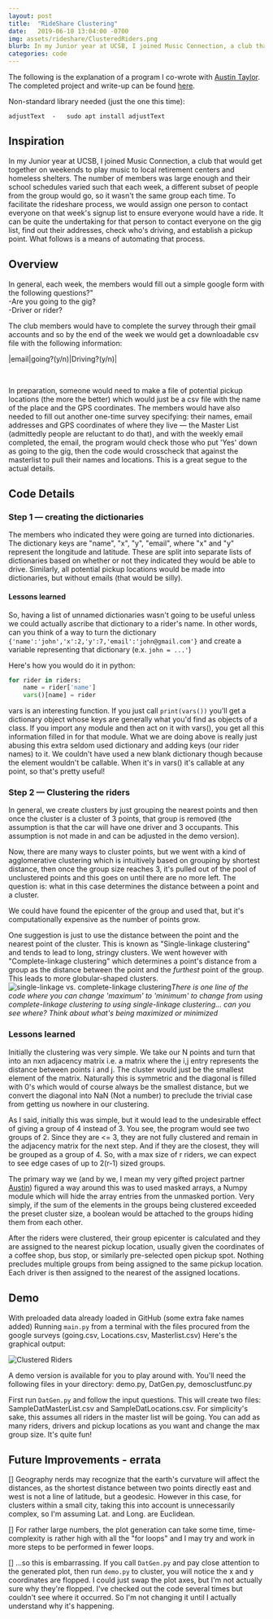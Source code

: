 ```yaml
---
layout: post
title:  "RideShare Clustering"
date:   2019-06-10 13:04:00 -0700
img: assets/rideshare/ClusteredRiders.png
blurb: In my Junior year at UCSB, I joined Music Connection, a club that would get together on weekends to play music to local retirement centers and homeless shelters. The number of members was large enough and their school schedules varied such that each week, a different subset of people from the group would go, so it wasn't the same group each time. To facilitate the rideshare process, we would assign one person to contact everyone on that week's signup list to ensure everyone would have a ride. It can be quite the undertaking for that person to contact everyone on the gig list, find out their addresses, check who's driving, and establish a pickup point. What follows is a means of automating that process.
categories: code
---
```


The following is the explanation of a program I co-wrote with [Austin Taylor][AHTaylor]. The completed project and write-up can be found [here][Rideshare].

Non-standard library needed (just the one this time):

	adjustText	-	sudo apt install adjustText


## Inspiration

In my Junior year at UCSB, I joined Music Connection, a club that would get together on weekends to play music to local retirement centers and homeless shelters. The number of members was large enough and their school schedules varied such that each week, a different subset of people from the group would go, so it wasn't the same group each time. To facilitate the rideshare process, we would assign one person to contact everyone on that week's signup list to ensure everyone would have a ride. It can be quite the undertaking for that person to contact everyone on the gig list, find out their addresses, check who's driving, and establish a pickup point. What follows is a means of automating that process.

## Overview

In general, each week, the members would fill out a simple google form with the following questions?"<br>
-Are you going to the gig?<br>
-Driver or rider?

The club members would have to complete the survey through their gmail accounts and so by the end of the week we would get a downloadable csv file with the following information:

|email|going?(y/n)|Driving?(y/n)|<br>

<br>

In preparation, someone would need to make a file of potential pickup locations (the more the better) which would just be a csv file with the name of the place and the GPS coordinates. The members would have also needed to fill out another one-time survey specifying: their names, email addresses and GPS coordinates of where they live &mdash; the Master List (admittedly people are reluctant to do that), and with the weekly email completed, the email, the program would check those who put 'Yes' down as going to the gig, then the code would crosscheck that against the masterlist to pull their names and locations. This is a great segue to the actual details.

## Code Details

### Step 1 &mdash; creating the dictionaries

The members who indicated they were going are turned into dictionaries. The dictionary keys are "name", "x", "y", "email", where "x" and "y" represent the longitude and latitude. These are split into separate lists of dictionaries based on whether or not they indicated they would be able to drive. Similarly, all potential pickup locations would be made into dictionaries, but without emails (that would be silly).

#### Lessons learned

So, having a list of unnamed dictionaries wasn't going to be useful unless we could actually ascribe that dictionary to a rider's name. In other words, can you think of a way to turn the dictionary `{'name':'john','x':2,'y':7,'email':'john@gmail.com'}` and create a variable representing that dictionary (e.x. `john = ...'`)

Here's how you would do it in python:
```python
for rider in riders:
	name = rider['name']
	vars()[name] = rider
```
vars is an interesting function. If you just call `print(vars())` you'll get a dictionary object whose keys are generally what you'd find as objects of a class. If you import any module and then act on it with vars(), you get all this information filled in for that module. What we are doing above is really just abusing this extra seldom used dictionary and adding keys (our rider names) to it. We couldn't have used a new blank dictionary though because the element wouldn't be callable. When it's in vars() it's callable at any point, so that's pretty useful!

### Step 2 &mdash; Clustering the riders

In general, we create clusters by just grouping the nearest points and then once the cluster is a cluster of 3 points, that group is removed (the assumption is that the car will have one driver and 3 occupants. This assumption is not made in and can be adjusted in the demo version).


Now, there are many ways to cluster points, but we went with a kind of agglomerative clustering which is intuitively based on grouping by shortest distance, then once the group size reaches 3, it's pulled out of the pool of unclustered points and this goes on until there are no more left. The question is: what in this case determines the distance between a point and a cluster.

We could have found the epicenter of the group and used that, but it's computationally expensive as the number of points grow.

One suggestion is just to use the distance between the point and the nearest point of the cluster. This is known as "Single-linkage clustering" and tends to lead to long, stringy clusters. We went however with "Complete-linkage clustering" which determines a point's distance from a group as the distance between the point and the *furthest* point of the group. This leads to more globular-shaped clusters.
![single-linkage vs. complete-linkage clustering]({{site.baseurl}}/assets/rideshare/single-complete-clustering.png)*There is one line of the code where you can change 'maximum' to 'minimum' to change from using complete-linkage clustering to using single-linkage clustering... can you see where? Think about what's being maximized or minimized*

### Lessons learned
Initially the clustering was very simple. We take our N points and turn that into an nxn adjacency matrix i.e. a matrix where the i,j entry represents the distance between points i and j. The cluster would just be the smallest element of the matrix. Naturally this is symmetric and the diagonal is filled with 0's which would of course always be the smallest distance, but we convert the diagonal into NaN (Not a number) to preclude the trivial case from getting us nowhere in our clustering. 

As I said, initially this was simple, but it would lead to the undesirable effect of giving a group of 4 instead of 3. You see, the program would see two groups of 2. Since they are <= 3, they are not fully clustered and remain in the adjacency matrix for the next step. And if they are the closest, they will be grouped as a group of 4. So, with a max size of r riders, we can expect to see edge cases of up to 2(r-1) sized groups.

The primary way we (and by we, I mean my very gifted project partner [Austin][AHTaylor]) figured a way around this was to used masked arrays, a Numpy module which will hide the array entries from the unmasked portion. Very simply, if the sum of the elements in the groups being clustered exceeded the preset cluster size, a boolean would be attached to the groups hiding them from each other.

After the riders were clustered, their group epicenter is calculated and they are assigned to the nearest pickup location, usually given the coordinates of a coffee shop, bus stop, or similarly pre-selected open pickup spot. Nothing precludes multiple groups from being assigned to the same pickup location. Each driver is then assigned to the nearest of the assigned locations.

## Demo ##
With preloaded data already loaded in GitHub (some extra fake names added) Running `main.py` from a terminal with the files procured from the google surveys (going.csv, Locations.csv, Masterlist.csv) Here's the graphical output:

![Clustered Riders]({{site.baseurl}}/assets/rideshare/ClusteredRiders.png)

A demo version is available for you to play around with. You'll need the following files in your directory: demo.py, DatGen.py, demosclustfunc.py

First run `DatGen.py` and follow the input questions. This will create two files: SampleDatMasterList.csv and SampleDatLocations.csv. For simplicity's sake, this assumes all riders in the master list will be going. You can add as many riders, drivers and pickup locations as you want and change the max group size. It's quite fun!

## Future Improvements - errata ##
[] Geography nerds may recognize that the earth's curvature will affect the distances, as the shortest distance between two points directly east and west is not a line of latitude, but a geodesic. However in this case, for clusters within a small city, taking this into account is unnecessarily complex, so I'm assuming Lat. and Long. are Euclidean.

[] For rather large numbers, the plot generation can take some time, time-complexity is rather high with all the "for loops" and I may try and work in more steps to be performed in fewer loops.

[] ...so this is embarrassing. If you call `DatGen.py` and pay close attention to the generated plot, then run `demo.py` to cluster, you will notice the x and y coordinates are flopped. I could just swap the plot axes, but I'm not actually sure why they're flopped. I've checked out the code several times but couldn't see where it occurred. So I'm not changing it until I actually understand why it's happening.

[AHTaylor]: https://github.com/AHTaylor
[Rideshare]: https://github.com/Tclack88/RideshareClustering/tree/master/RideShareClustering_Project
